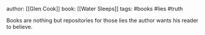 author: [[Glen Cook]]
book: [[Water Sleeps]]
tags: #books #lies #truth 

Books are nothing but repositories for those lies the author wants his reader to believe.